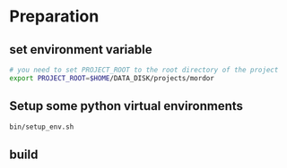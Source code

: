 # Preparation
## set environment variable
```bash
# you need to set PROJECT_ROOT to the root directory of the project
export PROJECT_ROOT=$HOME/DATA_DISK/projects/mordor
```

## Setup some python virtual environments
```bash
bin/setup_env.sh
```

## build
```bash
```